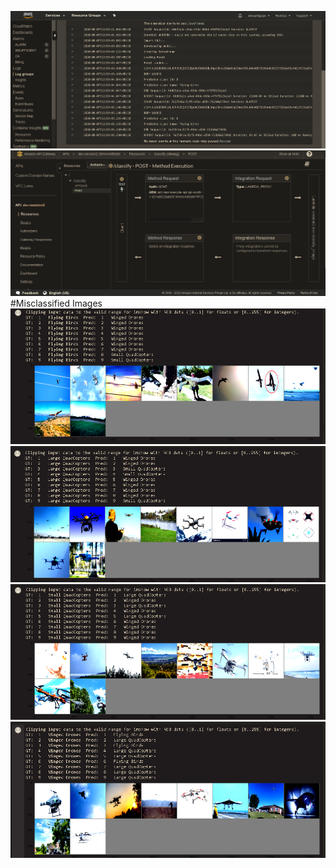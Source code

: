 ![](Readme_images/CloudWatch.png)
![](Readme_images/ApiGateway.png)
#Misclassified Images
![](Readme_images/flying_birds.png)
![](Readme_images/large_Quadcopters.png)
![](Readme_images/small_quadcopter.png)
![](Readme_images/winged_drone.png)
